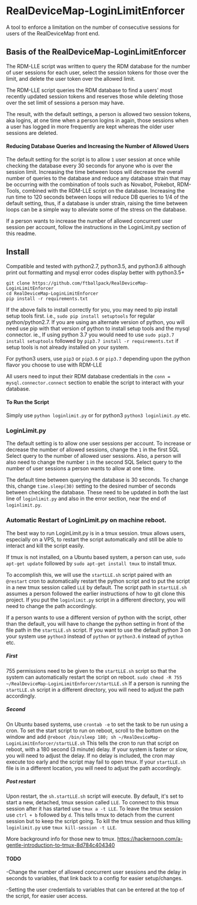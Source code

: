 # RealDeviceMap-LoginLimitEnforcer
A tool to enforce a limitation on the number of consecutive sessions for users of the RealDeviceMap front end.

## Basis of the RealDeviceMap-LoginLimitEnforcer

The RDM-LLE script was written to query the RDM database for the number of user sessions for each user, select the session tokens for those over the limit, and delete the user token over the allowed limit.

The RDM-LLE script queries the RDM database to find a users' most recently updated session tokens and reserves those while deleting those over the set limit of sessions a person may have.

The result, with the default settings, a person is allowed two session tokens, aka logins, at one time when a person logins in again, those sessions when a user has logged in more frequently are kept whereas the older user sessions are deleted.

#### Reducing Database Queries and Increasing the Number of Allowed Users

The default setting for the script is to allow `1` user session at once while checking the database every 30 seconds for anyone who is over the session limit. Increasing the time between loops will decrease the overall number of queries to the database and reduce any database strain that may be occurring with the combination of tools such as Novabot, Pokebot, RDM-Tools, combined with the RDM-LLE script on the database. Increasing the run time to 120 seconds between loops will reduce DB queries to 1/4 of the default setting, thus, if a database is under strain, raising the time between loops can be a simple way to alleviate some of the stress on the database.

If a person wants to increase the number of allowed concurrent user session per account, follow the instructions in the LoginLimit.py section of this readme. 

## Install

Compatible and tested with python2.7, python3.5, and python3.6 although print out formatting and mysql error codes display better with python3.5+

```
git clone https://github.com/ftballpack/RealDeviceMap-LoginLimitEnforcer
cd RealDeviceMap-LoginLimitEnforcer
pip install -r requirements.txt
```
If the above fails to install correctly for you, you may need to pip install setup tools first. i.e., `sudo pip install setuptools` for regular python/python2.7. If you are using an alternate version of python, you will need use pip with that version of python to install setup tools and the mysql connector. ie., If using python 3.7 you would need to use `sudo pip3.7 install setuptools` followed by `pip3.7 install -r requirements.txt` if setup tools is not already installed on your system.

For python3 users, use `pip3` or `pip3.6` or `pip3.7` depending upon the python flavor you choose to use with RDM-LLE

All users need to input their RDM database credentials in the `conn = mysql.connector.connect` section to enable the script to interact with your database. 

#### To Run the Script

Simply use `python loginlimit.py` or for python3 `python3 loginlimit.py` etc.


### LoginLimit.py

The default setting is to allow one user sessions per account. To increase or decrease the number of allowed sessions, change the `1` in the first SQL Select query to the number of allowed user sessions. Also, a person will also need to change the number `1` in the second SQL Select query to the number of user sessions a person wants to allow at one time.

The default time between querying the database is 30 seconds. To change this, change `time.sleep(30)` setting to the desired number of seconds between checking the database. These need to be updated in both the last line of `loginlimit.py` and also in the error section, near the end of `loginlimit.py`.


### Automatic Restart of LoginLimit.py on machine reboot.

The best way to run LoginLimit.py is in a tmux session. tmux allows users, especially on a VPS, to restart the script automatically and still be able to interact and kill the script easily.

If tmux is not installed, on a Ubuntu based system, a person can use, `sudo apt-get update` followed by `sudo apt-get install tmux` to install tmux.

To accomplish this, we will use the `startLLE.sh` script paired with an `@restart` cron to automatically restart the python script and to put the script in a new tmux session called `LLE` by default. The script path in `startLLE.sh` assumes a person followed the earlier instructions of how to git clone this project. If you put the `loginlimit.py` script in a different directory, you will need to change the path accordingly.

If a person wants to use a different version of python with the script, other than the default, you will have to change the python setting in front of the file path in the `startLLE.sh` script. If you want to use the default python 3 on your system use `python3` instead of `python` or `python3.6` instead of `python` etc.

##### First

755 permissions need to be given to the `startLLE.sh` script so that the system can automatically restart the script on reboot. `sudo chmod -R 755 ~/RealDeviceMap-LoginLimitEnforcer/startLLE.sh` If a person is running the `startLLE.sh` script in a different directory, you will need to adjust the path accordingly.

##### Second

On Ubuntu based systems, use `crontab -e` to set the task to be run using a cron. To set the start script to run on reboot, scroll to the bottom on the window and add `@reboot /bin/sleep 180; sh ~/RealDeviceMap-LoginLimitEnforcer/startLLE.sh` This tells the cron to run that script on reboot, with a 180 second (3 minute) delay. If your system is faster or slow, you will need to adjust the delay. If no delay is included, the cron may execute too early and the script may fail to open tmux. If your `startLLE.sh` file is in a different location, you will need to adjust the path accordingly.

##### Post restart

Upon restart, the `sh.startLLE.sh` script will execute. By default, it's set to start a new, detached, tmux session called `LLE`. To connect to this tmux session after it has started use `tmux a -t LLE`. To leave the tmux session use `ctrl + b` followed by `d`. This tells tmux to detach from the current session but to keep the script going. To kill the tmux session and thus killing `loginlimit.py` use `tmux kill-session -t LLE`.

More background info for those new to tmux. https://hackernoon.com/a-gentle-introduction-to-tmux-8d784c404340

#### TODO

-Change the number of allowed concurrent user sessions and the delay in seconds to variables, that link back to a config for easier setup/changes.

-Setting the user credentials to variables that can be entered at the top of the script, for easier user access.
